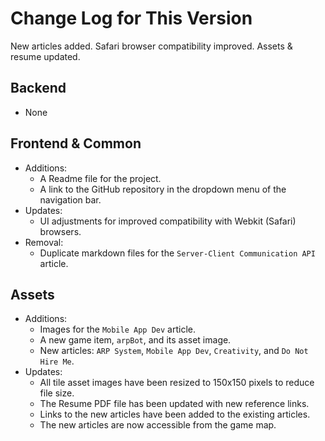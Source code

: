 # Change Log for This Version
New articles added. Safari browser compatibility improved. Assets & resume updated.

## Backend

- None

## Frontend & Common
- Additions:
    - A Readme file for the project.
    - A link to the GitHub repository in the dropdown menu of the navigation bar.
- Updates:
    - UI adjustments for improved compatibility with Webkit (Safari) browsers.
- Removal:
    - Duplicate markdown files for the `Server-Client Communication API` article.

## Assets
- Additions:
    - Images for the `Mobile App Dev` article.
    - A new game item, `arpBot`, and its asset image.
    - New articles: `ARP System`, `Mobile App Dev`, `Creativity`, and `Do Not Hire Me`.
- Updates:
    - All tile asset images have been resized to 150x150 pixels to reduce file size.
    - The Resume PDF file has been updated with new reference links.
    - Links to the new articles have been added to the existing articles.
    - The new articles are now accessible from the game map.